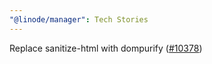 ```yaml
---
"@linode/manager": Tech Stories
---
```


Replace sanitize-html with dompurify ([#10378](https://github.com/linode/manager/pull/10378))

